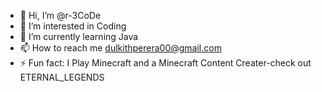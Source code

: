 - 👋 Hi, I’m @r-3CoDe
- 👀 I’m interested in Coding
- 🌱 I’m currently learning Java
- 📫 How to reach me dulkithperera00@gmail.com 
- ⚡ Fun fact: I Play Minecraft and a Minecraft Content Creater-check out ETERNAL_LEGENDS

<!---
r-3CoDe/r-3CoDe is a ✨ special ✨ repository because its `README.md` (this file) appears on your GitHub profile.
You can click the Preview link to take a look at your changes.
--->
